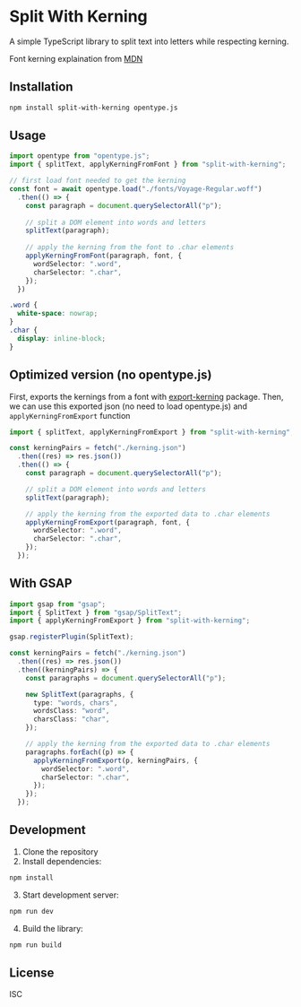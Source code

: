 # Split With Kerning

A simple TypeScript library to split text into letters while respecting kerning.

Font kerning explaination from [MDN](https://developer.mozilla.org/en-US/docs/Web/CSS/font-kerning)

## Installation

```bash
npm install split-with-kerning opentype.js
```

## Usage

```typescript
import opentype from "opentype.js";
import { splitText, applyKerningFromFont } from "split-with-kerning";

// first load font needed to get the kerning
const font = await opentype.load("./fonts/Voyage-Regular.woff")
  .then(() => {
    const paragraph = document.querySelectorAll("p");
    
    // split a DOM element into words and letters
    splitText(paragraph);
    
    // apply the kerning from the font to .char elements
    applyKerningFromFont(paragraph, font, {
      wordSelector: ".word",
      charSelector: ".char",
    });
  })
```

```css
.word {
  white-space: nowrap;
}
.char {
  display: inline-block;
}
```

## Optimized version (no opentype.js)

First, exports the kernings from a font with [export-kerning](https://www.npmjs.com/package/export-kerning) package.
Then, we can use this exported json (no need to load opentype.js) and `applyKerningFromExport` function

```typescript
import { splitText, applyKerningFromExport } from "split-with-kerning";

const kerningPairs = fetch("./kerning.json")
  .then((res) => res.json())
  .then(() => {
    const paragraph = document.querySelectorAll("p");

    // split a DOM element into words and letters
    splitText(paragraph);

    // apply the kerning from the exported data to .char elements
    applyKerningFromExport(paragraph, font, {
      wordSelector: ".word",
      charSelector: ".char",
    });
  });
```

## With GSAP
```typescript
import gsap from "gsap";
import { SplitText } from "gsap/SplitText";
import { applyKerningFromExport } from "split-with-kerning";

gsap.registerPlugin(SplitText);

const kerningPairs = fetch("./kerning.json")
  .then((res) => res.json())
  .then((kerningPairs) => {
    const paragraphs = document.querySelectorAll("p");

    new SplitText(paragraphs, {
      type: "words, chars",
      wordsClass: "word",
      charsClass: "char",
    });

    // apply the kerning from the exported data to .char elements
    paragraphs.forEach((p) => {
      applyKerningFromExport(p, kerningPairs, {
        wordSelector: ".word",
        charSelector: ".char",
      });
    });
  });
```

## Development

1. Clone the repository
2. Install dependencies:

```bash
npm install
```

3. Start development server:

```bash
npm run dev
```

4. Build the library:

```bash
npm run build
```

## License

ISC
